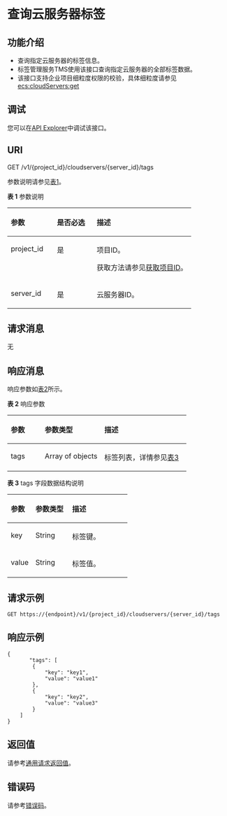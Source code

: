 # 查询云服务器标签<a name="ecs_02_1008"></a>

## 功能介绍<a name="ecs_02_1411_section192222559445"></a>

-   查询指定云服务器的标签信息。
-   标签管理服务TMS使用该接口查询指定云服务器的全部标签数据。
-   该接口支持企业项目细粒度权限的校验，具体细粒度请参见   [ecs:cloudServers:get](标签管理-39.md)

## 调试<a name="section926243314015"></a>

您可以在[API Explorer](https://apiexplorer.developer.huaweicloud.com/apiexplorer/doc?product=ECS&api=ShowServerTags)中调试该接口。

## URI<a name="ecs_02_1411_section222245513448"></a>

GET /v1/\{project\_id\}/cloudservers/\{server\_id\}/tags

参数说明请参见[表1](#table194262014152810)。

**表 1**  参数说明

<a name="table194262014152810"></a>
<table><thead align="left"><tr id="row13426131472816"><th class="cellrowborder" valign="top" width="25.172517251725168%" id="mcps1.2.4.1.1"><p id="p72261121122819"><a name="p72261121122819"></a><a name="p72261121122819"></a>参数</p>
</th>
<th class="cellrowborder" valign="top" width="21.592159215921594%" id="mcps1.2.4.1.2"><p id="p10226142132816"><a name="p10226142132816"></a><a name="p10226142132816"></a>是否必选</p>
</th>
<th class="cellrowborder" valign="top" width="53.23532353235323%" id="mcps1.2.4.1.3"><p id="p32261821102818"><a name="p32261821102818"></a><a name="p32261821102818"></a>描述</p>
</th>
</tr>
</thead>
<tbody><tr id="row742617148281"><td class="cellrowborder" valign="top" width="25.172517251725168%" headers="mcps1.2.4.1.1 "><p id="p6226521132811"><a name="p6226521132811"></a><a name="p6226521132811"></a>project_id</p>
</td>
<td class="cellrowborder" valign="top" width="21.592159215921594%" headers="mcps1.2.4.1.2 "><p id="p8226172117288"><a name="p8226172117288"></a><a name="p8226172117288"></a>是</p>
</td>
<td class="cellrowborder" valign="top" width="53.23532353235323%" headers="mcps1.2.4.1.3 "><p id="p42261721162819"><a name="p42261721162819"></a><a name="p42261721162819"></a>项目ID。</p>
<p id="p92261721162814"><a name="p92261721162814"></a><a name="p92261721162814"></a>获取方法请参见<a href="获取项目ID.md">获取项目ID</a>。</p>
</td>
</tr>
<tr id="row1042671422814"><td class="cellrowborder" valign="top" width="25.172517251725168%" headers="mcps1.2.4.1.1 "><p id="p17226152112814"><a name="p17226152112814"></a><a name="p17226152112814"></a>server_id</p>
</td>
<td class="cellrowborder" valign="top" width="21.592159215921594%" headers="mcps1.2.4.1.2 "><p id="p12226132112818"><a name="p12226132112818"></a><a name="p12226132112818"></a>是</p>
</td>
<td class="cellrowborder" valign="top" width="53.23532353235323%" headers="mcps1.2.4.1.3 "><p id="p9226121152813"><a name="p9226121152813"></a><a name="p9226121152813"></a><span id="text10226172113286"><a name="text10226172113286"></a><a name="text10226172113286"></a>云服务器</span>ID。</p>
</td>
</tr>
</tbody>
</table>

## 请求消息<a name="ecs_02_1411_section625475584419"></a>

无

## 响应消息<a name="ecs_02_1411_section1825415515447"></a>

响应参数如[表2](#table1972264711286)所示。

**表 2**  响应参数

<a name="table1972264711286"></a>
<table><thead align="left"><tr id="row10722447132815"><th class="cellrowborder" valign="top" width="18.971897189718973%" id="mcps1.2.4.1.1"><p id="p712312552284"><a name="p712312552284"></a><a name="p712312552284"></a>参数</p>
</th>
<th class="cellrowborder" valign="top" width="33.25332533253326%" id="mcps1.2.4.1.2"><p id="p2123155517283"><a name="p2123155517283"></a><a name="p2123155517283"></a>参数类型</p>
</th>
<th class="cellrowborder" valign="top" width="47.774777477747776%" id="mcps1.2.4.1.3"><p id="p91231855162815"><a name="p91231855162815"></a><a name="p91231855162815"></a>描述</p>
</th>
</tr>
</thead>
<tbody><tr id="row197221747162819"><td class="cellrowborder" valign="top" width="18.971897189718973%" headers="mcps1.2.4.1.1 "><p id="p51231055172816"><a name="p51231055172816"></a><a name="p51231055172816"></a>tags</p>
</td>
<td class="cellrowborder" valign="top" width="33.25332533253326%" headers="mcps1.2.4.1.2 "><p id="p5123955162819"><a name="p5123955162819"></a><a name="p5123955162819"></a>Array of objects</p>
</td>
<td class="cellrowborder" valign="top" width="47.774777477747776%" headers="mcps1.2.4.1.3 "><p id="p812335562813"><a name="p812335562813"></a><a name="p812335562813"></a>标签列表，详情参见<a href="#table1148911211295">表3</a></p>
</td>
</tr>
</tbody>
</table>

**表 3**  tags 字段数据结构说明

<a name="table1148911211295"></a>
<table><thead align="left"><tr id="row1548971218290"><th class="cellrowborder" valign="top" width="20.59205920592059%" id="mcps1.2.4.1.1"><p id="p18102131618297"><a name="p18102131618297"></a><a name="p18102131618297"></a>参数</p>
</th>
<th class="cellrowborder" valign="top" width="30.583058305830583%" id="mcps1.2.4.1.2"><p id="p18102016172914"><a name="p18102016172914"></a><a name="p18102016172914"></a>参数类型</p>
</th>
<th class="cellrowborder" valign="top" width="48.824882488248825%" id="mcps1.2.4.1.3"><p id="p710231611294"><a name="p710231611294"></a><a name="p710231611294"></a>描述</p>
</th>
</tr>
</thead>
<tbody><tr id="row13489151252920"><td class="cellrowborder" valign="top" width="20.59205920592059%" headers="mcps1.2.4.1.1 "><p id="p110291682911"><a name="p110291682911"></a><a name="p110291682911"></a>key</p>
</td>
<td class="cellrowborder" valign="top" width="30.583058305830583%" headers="mcps1.2.4.1.2 "><p id="p610210161292"><a name="p610210161292"></a><a name="p610210161292"></a>String</p>
</td>
<td class="cellrowborder" valign="top" width="48.824882488248825%" headers="mcps1.2.4.1.3 "><p id="p19103716122911"><a name="p19103716122911"></a><a name="p19103716122911"></a>标签键。</p>
</td>
</tr>
<tr id="row648971215293"><td class="cellrowborder" valign="top" width="20.59205920592059%" headers="mcps1.2.4.1.1 "><p id="p101031616132916"><a name="p101031616132916"></a><a name="p101031616132916"></a>value</p>
</td>
<td class="cellrowborder" valign="top" width="30.583058305830583%" headers="mcps1.2.4.1.2 "><p id="p1510317163290"><a name="p1510317163290"></a><a name="p1510317163290"></a>String</p>
</td>
<td class="cellrowborder" valign="top" width="48.824882488248825%" headers="mcps1.2.4.1.3 "><p id="p141031016142915"><a name="p141031016142915"></a><a name="p141031016142915"></a>标签值。</p>
</td>
</tr>
</tbody>
</table>

## 请求示例<a name="ecs_02_1411_section869483985113"></a>

```
GET https://{endpoint}/v1/{project_id}/cloudservers/{server_id}/tags
```

## 响应示例<a name="section11189250192212"></a>

```
{
       "tags": [
        {
            "key": "key1",
            "value": "value1"
        },
        {
            "key": "key2",
            "value": "value3"
        }
    ]
}
```

## 返回值<a name="ecs_02_1411_zh-cn_topic_0092803065_ecs_03_0202_section22960139"></a>

请参考[通用请求返回值](通用请求返回值.md)。

## 错误码<a name="ecs_02_1411_zh-cn_topic_0092803065_ecs_03_0601_zh-cn_topic_0057973179_section23611955"></a>

请参考[错误码](错误码.md)。

